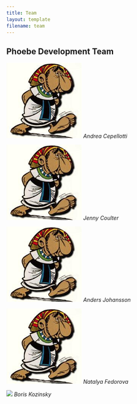 ```yaml
---
title: Team
layout: template
filename: team
---
```


## Phoebe Development Team

![](pictures/andrea.png)
*Andrea Cepellotti*

![](pictures/andrea.png)
*Jenny Coulter*

![](pictures/andrea.png)
*Anders Johansson*

![](pictures/andrea.png)
*Natalya Fedorova*

![](pictures/kozinsky.png)
*Boris Kozinsky*

